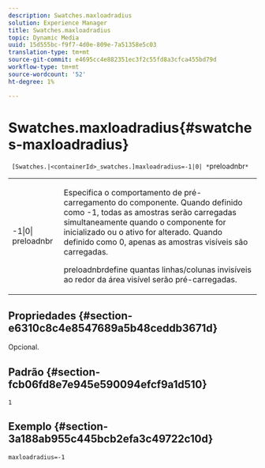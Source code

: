 ```yaml
---
description: Swatches.maxloadradius
solution: Experience Manager
title: Swatches.maxloadradius
topic: Dynamic Media
uuid: 15d555bc-f9f7-4d0e-809e-7a51358e5c03
translation-type: tm+mt
source-git-commit: e4695cc4e882351ec3f2c55fd8a3cfca455bd79d
workflow-type: tm+mt
source-wordcount: '52'
ht-degree: 1%

---
```



# Swatches.maxloadradius{#swatches-maxloadradius}

` [Swatches.|<containerId>_swatches.]maxloadradius=-1|0| *`preloadnbr`*`

<table id="table_4A27394B6B4347D69CAC5A59EE0FBC6F"> 
 <tbody> 
  <tr> 
   <td colname="col1"> <p><span class="codeph"> -1|0|<span class="varname"> preloadnbr</span></span> </p> </td> 
   <td colname="col2"> <p> Especifica o comportamento de pré-carregamento do componente. Quando definido como <span class="codeph"> -1</span>, todas as amostras serão carregadas simultaneamente quando o componente for inicializado ou o ativo for alterado. Quando definido como <span class="codeph"> 0</span>, apenas as amostras visíveis são carregadas. </p> <p><span class="codeph"> <span class="varname"> </span></span> preloadnbrdefine quantas linhas/colunas invisíveis ao redor da área visível serão pré-carregadas. </p> </td> 
  </tr> 
 </tbody> 
</table>

## Propriedades {#section-e6310c8c4e8547689a5b48ceddb3671d}

Opcional.

## Padrão {#section-fcb06fd8e7e945e590094efcf9a1d510}

`1`

## Exemplo {#section-3a188ab955c445bcb2efa3c49722c10d}

`maxloadradius=-1`
